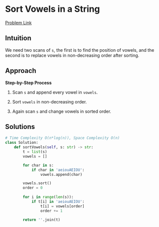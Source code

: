 **Sort Vowels in a String**
=
[Problem Link](https://leetcode.com/problems/sort-vowels-in-a-string/description)

## Intuition
We need two scans of `s`, the first is to find the position of vowels, and the second is to replace vowels 
in non-decreasing order after sorting.

## Approach
**Step-by-Step Process**

1. Scan `s` and append every vowel in `vowels`.

2. Sort `vowels` in non-decreasing order.

3. Again scan `s` and change vowels in sorted order.
  
## Solutions
```python
# Time Complexity O(n*log(n)), Space Complexity O(n)
class Solution:
    def sortVowels(self, s: str) -> str:
        t = list(s)
        vowels = []

        for char in s:
            if char in 'aeiouAEIOU':
                vowels.append(char)

        vowels.sort()
        order = 0
        
        for i in range(len(s)):
            if t[i] in 'aeiouAEIOU':
                t[i] = vowels[order]
                order += 1

        return ''.join(t)
```
